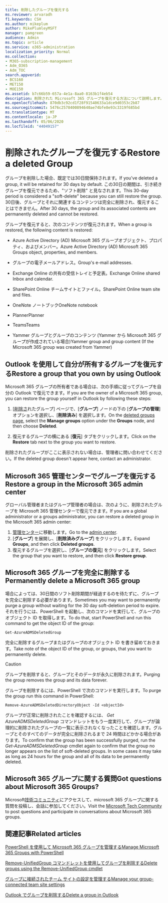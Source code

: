 ```yaml
---
title: 削除したグループを復元する
ms.reviewer: arvaradh
f1.keywords: CSH
ms.author: mikeplum
author: MikePlumleyMSFT
manager: pamgreen
audience: Admin
ms.topic: article
ms.service: o365-administration
localization_priority: Normal
ms.collection:
- M365-subscription-management
- Adm_O365
- Adm_TOC
search.appverid:
- BCS160
- MET150
- MOE150
ms.assetid: b7c66b59-657a-4e1a-8aa0-8163b1f4eb54
description: 削除された Microsoft 365 グループを復元する方法について説明します。
ms.openlocfilehash: 870db3c92cd1f28f91540633a1dce9d0353c2b87
ms.sourcegitcommit: 5476c2578400894640ae74bfe8e93c3319f685bd
ms.translationtype: MT
ms.contentlocale: ja-JP
ms.lasthandoff: 05/06/2020
ms.locfileid: "44049157"
---
```

# <a name="restore-a-deleted-group"></a><span data-ttu-id="0887f-103">削除されたグループを復元する</span><span class="sxs-lookup"><span data-stu-id="0887f-103">Restore a deleted Group</span></span>

<span data-ttu-id="0887f-104">グループを削除した場合、既定では30日間保持されます。</span><span class="sxs-lookup"><span data-stu-id="0887f-104">If you've deleted a group, it will be retained for 30 days by default.</span></span> <span data-ttu-id="0887f-105">この30日の期間は、引き続きグループを復元できるため、"ソフト削除" と見なされます。</span><span class="sxs-lookup"><span data-stu-id="0887f-105">This 30-day period is considered a "soft-delete" because you can still restore the group.</span></span> <span data-ttu-id="0887f-106">30日後、グループとそれに関連するコンテンツは完全に削除され、復元することはできません。</span><span class="sxs-lookup"><span data-stu-id="0887f-106">After 30 days, the group and its associated contents are permanently deleted and cannot be restored.</span></span>

<span data-ttu-id="0887f-107">グループを復元すると、次のコンテンツが復元されます。</span><span class="sxs-lookup"><span data-stu-id="0887f-107">When a group is restored, the following content is restored:</span></span>
  
- <span data-ttu-id="0887f-108">Azure Active Directory (AD) Microsoft 365 グループオブジェクト、プロパティ、およびメンバー。</span><span class="sxs-lookup"><span data-stu-id="0887f-108">Azure Active Directory (AD) Microsoft 365 Groups object, properties, and members.</span></span>
    
- <span data-ttu-id="0887f-109">グループの電子メールアドレス。</span><span class="sxs-lookup"><span data-stu-id="0887f-109">Group's e-mail addresses.</span></span>
    
- <span data-ttu-id="0887f-110">Exchange Online の共有の受信トレイと予定表。</span><span class="sxs-lookup"><span data-stu-id="0887f-110">Exchange Online shared Inbox and calendar.</span></span>
    
- <span data-ttu-id="0887f-111">SharePoint Online チームサイトとファイル。</span><span class="sxs-lookup"><span data-stu-id="0887f-111">SharePoint Online team site and files.</span></span>
    
- <span data-ttu-id="0887f-112">OneNote ノートブック</span><span class="sxs-lookup"><span data-stu-id="0887f-112">OneNote notebook</span></span>
    
- <span data-ttu-id="0887f-113">Planner</span><span class="sxs-lookup"><span data-stu-id="0887f-113">Planner</span></span>
    
- <span data-ttu-id="0887f-114">Teams</span><span class="sxs-lookup"><span data-stu-id="0887f-114">Teams</span></span>

- <span data-ttu-id="0887f-115">Yammer グループとグループのコンテンツ (Yammer から Microsoft 365 グループが作成されている場合)</span><span class="sxs-lookup"><span data-stu-id="0887f-115">Yammer group and group content (If the Microsoft 365 group was created from Yammer)</span></span>

## <a name="restore-a-group-that-you-own-by-using-outlook"></a><span data-ttu-id="0887f-116">Outlook を使用して自分が所有するグループを復元する</span><span class="sxs-lookup"><span data-stu-id="0887f-116">Restore a group that you own by using Outlook</span></span>

<span data-ttu-id="0887f-117">Microsoft 365 グループの所有者である場合は、次の手順に従ってグループを自分の Outlook で復元できます。</span><span class="sxs-lookup"><span data-stu-id="0887f-117">If you are the owner of a Microsoft 365 group, you can restore the group yourself in Outlook by following these steps:</span></span>

1. <span data-ttu-id="0887f-118">[[削除さ](https://outlook.office.com/people/group/deleted)れたグループ] ページで、[**グループ**] ノードの下の [**グループの管理**] オプションを選択し、[**削除済み**] を選択します。</span><span class="sxs-lookup"><span data-stu-id="0887f-118">On the [deleted groups page](https://outlook.office.com/people/group/deleted), select the **Manage groups** option under the **Groups** node, and then choose **Deleted**.</span></span>

2. <span data-ttu-id="0887f-119">復元するグループの横にある [**復元**] タブをクリックします。</span><span class="sxs-lookup"><span data-stu-id="0887f-119">Click on the **Restore** tab next to the group you want to restore.</span></span>

<span data-ttu-id="0887f-120">削除されたグループがここに表示されない場合は、管理者に問い合わせてください。</span><span class="sxs-lookup"><span data-stu-id="0887f-120">If the deleted group doesn't appear here, contact an administrator.</span></span>

## <a name="restore-a-group-in-the-microsoft-365-admin-center"></a><span data-ttu-id="0887f-121">Microsoft 365 管理センターでグループを復元する</span><span class="sxs-lookup"><span data-stu-id="0887f-121">Restore a group in the Microsoft 365 admin center</span></span>

<span data-ttu-id="0887f-122">グローバル管理者またはグループ管理者の場合は、次のように、削除されたグループを Microsoft 365 管理センターで復元できます。</span><span class="sxs-lookup"><span data-stu-id="0887f-122">If you are a global administrator or a groups administrator, you can restore a deleted group in the Microsoft 365 admin center:</span></span>

1. <span data-ttu-id="0887f-123">[管理センター](https://admin.microsoft.com)に移動します。</span><span class="sxs-lookup"><span data-stu-id="0887f-123">Go to the [admin center](https://admin.microsoft.com).</span></span>
2. <span data-ttu-id="0887f-124">[**グループ**] を展開し、[**削除済みグループ**] をクリックします。</span><span class="sxs-lookup"><span data-stu-id="0887f-124">Expand **Groups**, and then click **Deleted groups**.</span></span>
3. <span data-ttu-id="0887f-125">復元するグループを選択し、[**グループの復元**] をクリックします。</span><span class="sxs-lookup"><span data-stu-id="0887f-125">Select the group that you want to restore, and then click **Restore group**.</span></span>
  
## <a name="permanently-delete-a-microsoft-365-group"></a><span data-ttu-id="0887f-126">Microsoft 365 グループを完全に削除する</span><span class="sxs-lookup"><span data-stu-id="0887f-126">Permanently delete a Microsoft 365 group</span></span>

<span data-ttu-id="0887f-127">場合によっては、30日間のソフト削除期間が経過するのを待たずに、グループを完全に削除する必要があります。</span><span class="sxs-lookup"><span data-stu-id="0887f-127">Sometimes you may want to permanently purge a group without waiting for the 30 day soft-deletion period to expire.</span></span> <span data-ttu-id="0887f-128">それを行うには、PowerShell を起動し、次のコマンドを実行して、グループのオブジェクト ID を取得します。</span><span class="sxs-lookup"><span data-stu-id="0887f-128">To do that, start PowerShell and run this command to get the object ID of the group:</span></span>
  
```
Get-AzureADMSDeletedGroup
```

<span data-ttu-id="0887f-129">完全に削除するグループまたはグループのオブジェクト ID を書き留めておきます。</span><span class="sxs-lookup"><span data-stu-id="0887f-129">Take note of the object ID of the group, or groups, that you want to permanently delete.</span></span>
  
> [!CAUTION]
> <span data-ttu-id="0887f-130">グループを削除すると、グループとそのデータが永久に削除されます。</span><span class="sxs-lookup"><span data-stu-id="0887f-130">Purging the group removes the group and its data forever.</span></span> 
  
<span data-ttu-id="0887f-131">グループを削除するには、PowerShell で次のコマンドを実行します。</span><span class="sxs-lookup"><span data-stu-id="0887f-131">To purge the group run this command in PowerShell:</span></span>
  
```
Remove-AzureADMSDeletedDirectoryObject -Id <objectId>
```

<span data-ttu-id="0887f-p103">グループが正常に削除されたことを確認するには、 *Get AzureADMSDeletedGroup*  コマンドレットをもう一度実行して、グループが論理的に削除されたグループの一覧に表示されなくなったことを確認します。グループとそのすべてのデータが完全に削除されるまで 24 時間ほどかかる場合があります。</span><span class="sxs-lookup"><span data-stu-id="0887f-p103">To confirm that the group has been successfully purged, run the  *Get-AzureADMSDeletedGroup*  cmdlet again to confirm that the group no longer appears on the list of soft-deleted groups. In some cases it may take as long as 24 hours for the group and all of its data to be permanently deleted.</span></span> 
  
## <a name="got-questions-about-microsoft-365-groups"></a><span data-ttu-id="0887f-134">Microsoft 365 グループに関する質問</span><span class="sxs-lookup"><span data-stu-id="0887f-134">Got questions about Microsoft 365 Groups?</span></span>

<span data-ttu-id="0887f-135">Microsoft[技術コミュニティ](https://techcommunity.microsoft.com/t5/Office-365-Groups/ct-p/Office365Groups)にアクセスして、microsoft 365 グループに関する質問を投稿し、会話に参加してください。</span><span class="sxs-lookup"><span data-stu-id="0887f-135">Visit the [Microsoft Tech Community](https://techcommunity.microsoft.com/t5/Office-365-Groups/ct-p/Office365Groups) to post questions and participate in conversations about Microsoft 365 groups.</span></span> 
  
## <a name="related-articles"></a><span data-ttu-id="0887f-136">関連記事</span><span class="sxs-lookup"><span data-stu-id="0887f-136">Related articles</span></span>

[<span data-ttu-id="0887f-137">PowerShell を使用して Microsoft 365 グループを管理する</span><span class="sxs-lookup"><span data-stu-id="0887f-137">Manage Microsoft 365 Groups with PowerShell</span></span>](https://docs.microsoft.com/office365/enterprise/powershell/manage-office-365-groups-with-powershell)
  
[<span data-ttu-id="0887f-138">Remove-UnifiedGroup コマンドレットを使用してグループを削除する</span><span class="sxs-lookup"><span data-stu-id="0887f-138">Delete groups using the Remove-UnifiedGroup cmdlet</span></span>](https://technet.microsoft.com/library/mt238270%28v=exchg.160%29.aspx)
  
[<span data-ttu-id="0887f-139">グループに接続されたチーム サイトの設定を管理する</span><span class="sxs-lookup"><span data-stu-id="0887f-139">Manage your group-connected team site settings</span></span>](https://support.office.com/article/8376034d-d0c7-446e-9178-6ab51c58df42.aspx)
  
[<span data-ttu-id="0887f-140">Outlook でグループを削除する</span><span class="sxs-lookup"><span data-stu-id="0887f-140">Delete a group in Outlook</span></span>](https://support.office.com/article/ca7f5a9e-ae4f-4cbe-a4bc-89c469d1726f.aspx)
